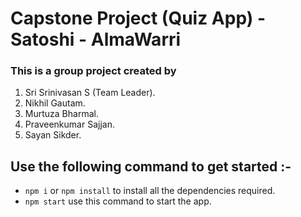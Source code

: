 # Capstone Project (Quiz App) - Satoshi - AlmaWarri

### This is a group project created by

1. Sri Srinivasan S (Team Leader).
2. Nikhil Gautam.
3. Murtuza Bharmal.
4. Praveenkumar Sajjan.
5. Sayan Sikder.

## Use the following command to get started :-

- `npm i` or `npm install` to install all the dependencies required.
- `npm start` use this command to start the app.

